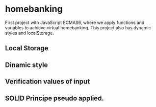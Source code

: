 # homebanking
First project with JavaScript ECMAS6, where we apply functions and variables to achieve virtual homebanking. This project also has dynamic styles and localStorage.

## Local Storage

## Dinamic style

## Verification values of input

## SOLID Principe pseudo applied.
